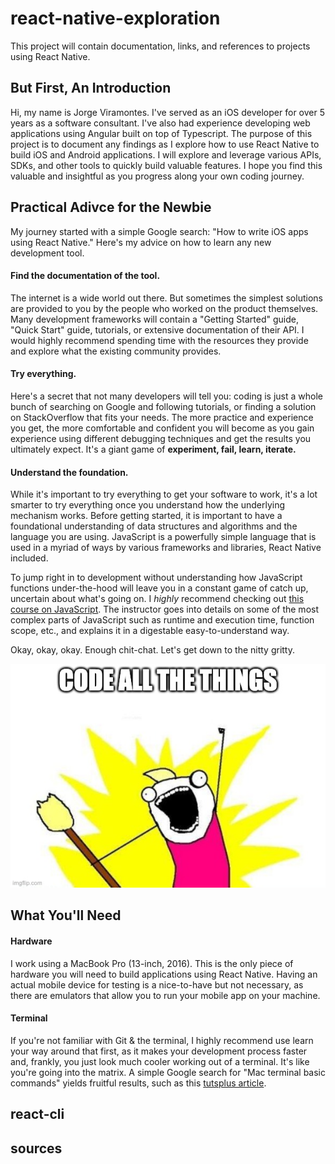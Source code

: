 # react-native-exploration
This project will contain documentation, links, and references to projects using React Native.

## But First, An Introduction
Hi, my name is Jorge Viramontes. I've served as an iOS developer for over 5 years as a software consultant. I've also had experience developing web applications using Angular built on top of Typescript. The purpose of this project is to document any findings as I explore how to use React Native to build iOS and Android applications. I will explore and leverage various APIs, SDKs, and other tools to quickly build valuable features. I hope you find this valuable and insightful as you progress along your own coding journey.

## Practical Adivce for the Newbie

My journey started with a simple Google search: "How to write iOS apps using React Native." Here's my advice on how to learn any new development tool.

#### **Find the documentation of the tool.** 
The internet is a wide world out there. But sometimes the simplest solutions are provided to you by the people who worked on the product themselves. Many development frameworks will contain a "Getting Started" guide, "Quick Start" guide, tutorials, or extensive documentation of their API. I would highly recommend spending time with the resources they provide and explore what the existing community provides. 

#### **Try everything.** 
Here's a secret that not many developers will tell you: coding is just a whole bunch of searching on Google and following tutorials, or finding a solution on StackOverflow that fits your needs. The more practice and experience you get, the more comfortable and confident you will become as you gain experience using different debugging techniques and get the results you ultimately expect. It's a giant game of **experiment, fail, learn, iterate.** 

#### **Understand the foundation.** 
While it's important to try everything to get your software to work, it's a lot smarter to try everything once you understand how the underlying mechanism works. Before getting started, it is important to have a foundational understanding of data structures and algorithms and the language you are using. JavaScript is a powerfully simple language that is used in a myriad of ways by various frameworks and libraries, React Native included. 

To jump right in to development without understanding how JavaScript functions under-the-hood will leave you in a constant game of catch up, uncertain about what's going on. I _highly_ recommend checking out [this course on JavaScript](https://www.udemy.com/course/understand-javascript/). The instructor goes into details on some of the most complex parts of JavaScript such as runtime and execution time, function scope, etc., and explains it in a digestable easy-to-understand way.

Okay, okay, okay. Enough chit-chat. Let's get down to the nitty gritty.

![Code all the things](/assets/code-all-the-things.jpg)

## What You'll Need

#### **Hardware** 
I work using a MacBook Pro (13-inch, 2016). This is the only piece of hardware you will need to build applications using React Native. Having an actual mobile device for testing is a nice-to-have but not necessary, as there are emulators that allow you to run your mobile app on your machine. 

#### **Terminal** 
If you're not familiar with Git & the terminal, I highly recommend use learn your way around that first, as it makes your development process faster and, frankly, you just look much cooler working out of a terminal. It's like you're going into the matrix. A simple Google search for "Mac terminal basic commands" yields fruitful results, such as this [tutsplus article](https://code.tutsplus.com/tutorials/command-line-basics-and-useful-tricks-with-the-terminal--cms-29356).

## react-cli

## sources

